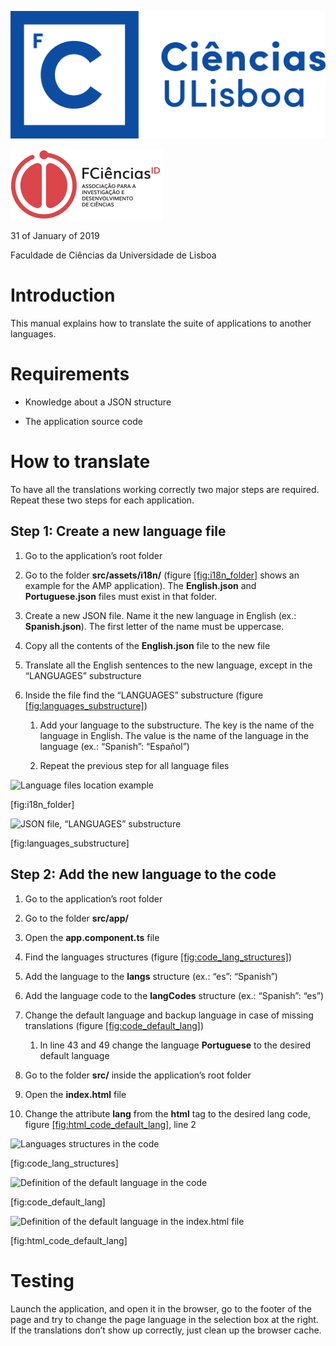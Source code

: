 ![image](lib/images/logo/fcul_logo.png)

![image](lib/images/logo/FCiencias_ID.png)

  

  

31 of January of 2019

Faculdade de Ciências da Universidade de Lisboa

# Introduction

This manual explains how to translate the suite of applications to
another languages.

# Requirements

  - Knowledge about a JSON structure

  - The application source code

# How to translate

To have all the translations working correctly two major steps are
required. Repeat these two steps for each application.

## Step 1: Create a new language file

1.  Go to the application’s root folder

2.  Go to the folder **src/assets/i18n/** (figure
    [\[fig:i18n\_folder\]](#fig:i18n_folder) shows an example for the
    AMP application). The **English.json** and **Portuguese.json** files
    must exist in that folder.

3.  Create a new JSON file. Name it the new language in English (ex.:
    **Spanish.json**). The first letter of the name must be uppercase.

4.  Copy all the contents of the **English.json** file to the new file

5.  Translate all the English sentences to the new language, except in
    the “LANGUAGES” substructure

6.  Inside the file find the “LANGUAGES” substructure (figure
    [\[fig:languages\_substructure\]](#fig:languages_substructure))
    
    1.  Add your language to the substructure. The key is the name of
        the language in English. The value is the name of the language
        in the language (ex.: “Spanish”: “Español”)
    
    2.  Repeat the previous step for all language files

![Language files location
example](lib/images/translate/i18n_folder.png)

<span id="fig:i18n_folder" label="fig:i18n_folder">\[fig:i18n\_folder\]</span>

![JSON file, “LANGUAGES”
substructure](lib/images/translate/languages_substructure.png)

<span id="fig:languages_substructure" label="fig:languages_substructure">\[fig:languages\_substructure\]</span>

## Step 2: Add the new language to the code

1.  Go to the application’s root folder

2.  Go to the folder **src/app/**

3.  Open the **app.component.ts** file

4.  Find the languages structures (figure
    [\[fig:code\_lang\_structures\]](#fig:code_lang_structures))

5.  Add the language to the **langs** structure (ex.: “es”: “Spanish”)

6.  Add the language code to the **langCodes** structure (ex.:
    “Spanish”: “es”)

7.  Change the default language and backup language in case of missing
    translations (figure
    [\[fig:code\_default\_lang\]](#fig:code_default_lang))
    
    1.  In line 43 and 49 change the language **Portuguese** to the
        desired default language

8.  Go to the folder **src/** inside the application’s root folder

9.  Open the **index.html** file

10. Change the attribute **lang** from the **html** tag to the desired
    lang code, figure
    [\[fig:html\_code\_default\_lang\]](#fig:html_code_default_lang),
    line 2

![Languages structures in the
code](lib/images/translate/code_lang_strcuture.png)

<span id="fig:code_lang_structures" label="fig:code_lang_structures">\[fig:code\_lang\_structures\]</span>

![Definition of the default language in the
code](lib/images/translate/code_default_lang.png)

<span id="fig:code_default_lang" label="fig:code_default_lang">\[fig:code\_default\_lang\]</span>

![Definition of the default language in the **index.html**
file](lib/images/translate/index_html_lang.png)

<span id="fig:html_code_default_lang" label="fig:html_code_default_lang">\[fig:html\_code\_default\_lang\]</span>

# Testing

Launch the application, and open it in the browser, go to the footer of
the page and try to change the page language in the selection box at the
right. If the translations don’t show up correctly, just clean up the
browser cache.
